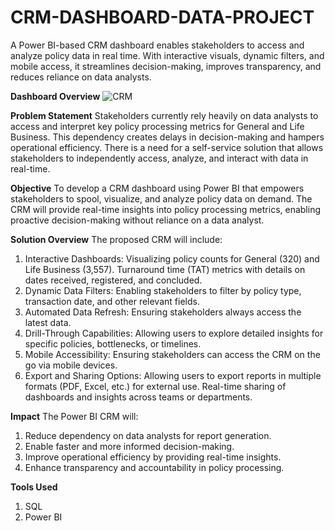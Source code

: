# CRM-DASHBOARD-DATA-PROJECT
A Power BI-based CRM dashboard enables stakeholders to access and analyze policy data in real time. With interactive visuals, dynamic filters, and mobile access, it streamlines decision-making, improves transparency, and reduces reliance on data analysts.

**Dashboard Overview**
![CRM](https://github.com/user-attachments/assets/5be8b731-2ecd-42f9-bf37-914881d4523d)

**Problem Statement**
Stakeholders currently rely heavily on data analysts to access and interpret key policy processing metrics for General and Life Business. This dependency creates delays in decision-making and hampers operational efficiency. There is a need for a self-service solution that allows stakeholders to independently access, analyze, and interact with data in real-time.

**Objective**
To develop a CRM dashboard using Power BI that empowers stakeholders to spool, visualize, and analyze policy data on demand. The CRM will provide real-time insights into policy processing metrics, enabling proactive decision-making without reliance on a data analyst.

**Solution Overview**
The proposed CRM will include:
1. Interactive Dashboards:
Visualizing policy counts for General (320) and Life Business (3,557).
Turnaround time (TAT) metrics with details on dates received, registered, and concluded.
2. Dynamic Data Filters:
Enabling stakeholders to filter by policy type, transaction date, and other relevant fields.
3. Automated Data Refresh:
Ensuring stakeholders always access the latest data.
4. Drill-Through Capabilities:
Allowing users to explore detailed insights for specific policies, bottlenecks, or timelines.
5. Mobile Accessibility:
Ensuring stakeholders can access the CRM on the go via mobile devices.
6. Export and Sharing Options:
Allowing users to export reports in multiple formats (PDF, Excel, etc.) for external use.
Real-time sharing of dashboards and insights across teams or departments.

**Impact**
The Power BI CRM will:
1. Reduce dependency on data analysts for report generation.
2. Enable faster and more informed decision-making.
3. Improve operational efficiency by providing real-time insights.
4. Enhance transparency and accountability in policy processing.

**Tools Used**
1. SQL
2. Power BI

